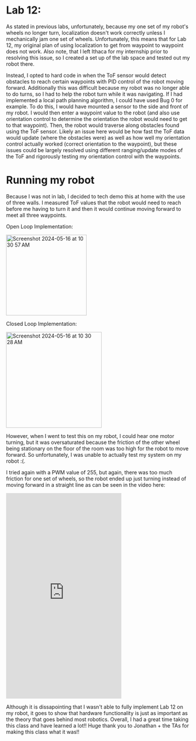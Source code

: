 # Lab 12:

As stated in previous labs, unfortunately, because my one set of my robot's wheels no longer turn, localization doesn't work correctly unless I mechanically jam one set of wheels. Unfortunately, this means that for Lab 12, my original plan of using localization to get from waypoint to waypoint does not work. Also note, that I left Ithaca for my internship prior to resolving this issue, so I created a set up of the lab space and tested out my robot there.

Instead, I opted to hard code in when the ToF sensor would detect obstacles to reach certain waypoints with PID control of the robot moving forward. Additionally this was difficult because my robot was no longer able to do turns, so I had to help the robot turn while it was navigating. If I had implemented a local path planning algorithm, I could have used Bug 0 for example. To do this, I would have mounted a sensor to the side and front of my robot. I would then enter a waypoint value to the robot (and also use orientation control to determine the orientation the robot would need to get to that waypoint). Then, the robot would traverse along obstacles found using the ToF sensor. Likely an issue here would be how fast the ToF data would update (where the obstacles were) as well as how well my orientation control actually worked (correct orientation to the waypoint), but these issues could be largely resolved using different ranging/update modes of the ToF and rigorously testing my orientation control with the waypoints.

# Running my robot

Because I was not in lab, I decided to tech demo this at home with the use of three walls. I measured ToF values that the robot would need to reach before me having to turn it and then it would continue moving forward to meet all three waypoints.

Open Loop Implementation:

<img width="220" alt="Screenshot 2024-05-16 at 10 30 57 AM" src="https://github.com/ns14/ns14.github.io/assets/65001356/c04b0e3d-f7fc-42c8-8d6b-d633b80fbdb9">

Closed Loop Implementation:

<img width="261" alt="Screenshot 2024-05-16 at 10 30 28 AM" src="https://github.com/ns14/ns14.github.io/assets/65001356/c6e27a82-246b-4e7d-bc73-67f42fffb7a4">

However, when I went to test this on my robot, I could hear one motor turning, but it was oversaturated because the friction of the other wheel being stationary on the floor of the room was too high for the robot to move forward. So unfortunately, I was unable to actually test my system on my robot :(.

I tried again with a PWM value of 255, but again, there was too much friction for one set of wheels, so the robot ended up just turning instead of moving forward in a straight line as can be seen in the video here:

<iframe width="315" height="560"
src="https://youtube.com/embed/6LASNBySUm8?feature=share"
title="YouTube video player"
frameborder="0"
allow="accelerometer; autoplay; clipboard-write; encrypted-media; gyroscope; picture-in-picture; web-share"
allowfullscreen></iframe>

Although it is dissapointing that I wasn't able to fully implement Lab 12 on my robot, it goes to show that hardware functionality is just as important as the theory that goes behind most robotics. Overall, I had a great time taking this class and have learned a lot!! Huge thank you to Jonathan + the TAs for making this class what it was!!

